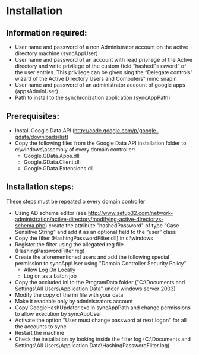 # Installation #

## Information required: ##

  * User name and password of a non Administrator account on the active directory machine (syncAppUser)
  * User name and password of an account with read privilege of the Active directory and write privilege of the custom field “hashedPassword” of the user entries. This privilege can be given sing the “Delegate controls” wizard of the Active Directory Users and Computers" mmc snapin
  * User name and password of an administrator account of google apps (appsAdminUser)
  * Path to install to the synchronization application (syncAppPath)

## Prerequisites: ##
  * Install Google Data API (http://code.google.com/p/google-gdata/downloads/list)
  * Copy the following files from the Google Data API installation folder to c:\windows\assembly of every domain controller:
    * Google.GData.Apps.dll
    * Google.GData.Client.dll
    * Google.GData.Extensions.dll

## Installation steps: ##
These steps must be repeated o every domain controller

  * Using AD schema editor (see http://www.setup32.com/network-administration/active-directory/modifying-active-directorys-schema.php) create the attribute "hashedPassword" of type "Case Sensitive String" and add it as an optional field to the “user” class
  * Copy the filter (HashingPasswordFilter.dll) in c:\windows
  * Register the filter using the allegated reg file (HashingPasswordFilter.reg)
  * Create the aforementioned users and add the following special permission to syncAppUser using "Domain Controller Security Policy"
    * Allow Log On Locally
    * Log on as a batch job
  * Copy the accluded ini to the ProgramData folder ("C:\Documents and Settings\All Users\Application Data" under windows server 2003)
  * Modify the copy of the ini file with your data
  * Make it readable only by administrators account
  * Copy GoogleHashUpdater.exe in syncAppPath and change permissions to allow execution by syncAppUser
  * Activate the option "User must change password at next logon" for all the accounts to sync
  * Restart the machine
  * Check the installation by looking inside the filter log (C:\Documents and Settings\All Users\Application Data\HashingPasswordFilter.log)